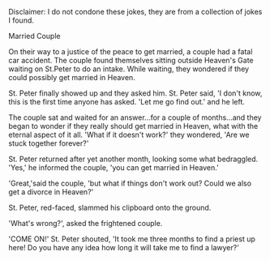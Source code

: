 Disclaimer: I do not condone these jokes, they are from a collection of jokes I found.

Married Couple

On their way to a justice of the peace to get married, a couple had a fatal car accident. The couple found themselves sitting outside Heaven's Gate waiting on St.Peter to do an intake. While waiting, they wondered if they could possibly get married in Heaven. 

St. Peter finally showed up and they asked him. St. Peter said, 'I don't know, this is the first time anyone has asked. 'Let me go find out.' and he left. 

The couple sat and waited for an answer...for a couple of months...and they began to wonder if they really should get married in Heaven, what with the eternal aspect of it all. 'What if it doesn't work?' they wondered, 'Are we stuck together forever?' 

St. Peter returned after yet another month, looking some what bedraggled. 'Yes,' he informed the couple, 'you can get married in Heaven.' 

'Great,'said the couple, 'but what if things don't work out? Could we also get a divorce in Heaven?' 

St. Peter, red-faced, slammed his clipboard onto the ground. 

'What's wrong?', asked the frightened couple. 

'COME ON!' St. Peter shouted, 'It took me three months to find a priest up here! Do you have any idea how long it will take me to find a lawyer?'

